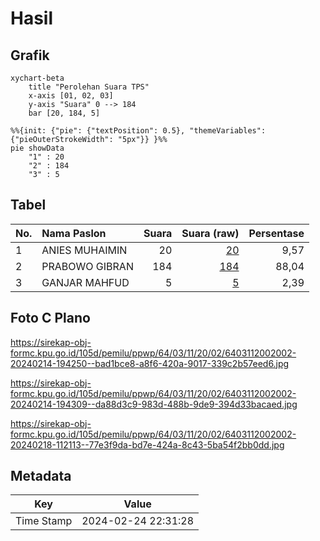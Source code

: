 # Hasil

## Grafik

```mermaid
xychart-beta
    title "Perolehan Suara TPS"
    x-axis [01, 02, 03]
    y-axis "Suara" 0 --> 184
    bar [20, 184, 5]
```

```mermaid
%%{init: {"pie": {"textPosition": 0.5}, "themeVariables": {"pieOuterStrokeWidth": "5px"}} }%%
pie showData
    "1" : 20
    "2" : 184
    "3" : 5
```

## Tabel

| No. | Nama Paslon    | Suara | Suara (raw) | Persentase |
|:--- |:-------------- | -----:| -----------:| ----------:|
| 1   | ANIES MUHAIMIN | 20    | [20][p-1]   | 9,57       |
| 2   | PRABOWO GIBRAN | 184   | [184][p-2]  | 88,04      |
| 3   | GANJAR MAHFUD  | 5     | [5][p-3]    | 2,39       |


[p-1]: https://github.com/gigit-pemilu/pemilu-2024-64-kalimantan-timur/blob/main/pilpres/hitung-suara/sub/64-kalimantan-timur/sub/03-berau/sub/11-maratua/sub/2002-payung-payung/sub/002-tps/sub/paslon-1.txt
[p-2]: https://github.com/gigit-pemilu/pemilu-2024-64-kalimantan-timur/blob/main/pilpres/hitung-suara/sub/64-kalimantan-timur/sub/03-berau/sub/11-maratua/sub/2002-payung-payung/sub/002-tps/sub/paslon-2.txt
[p-3]: https://github.com/gigit-pemilu/pemilu-2024-64-kalimantan-timur/blob/main/pilpres/hitung-suara/sub/64-kalimantan-timur/sub/03-berau/sub/11-maratua/sub/2002-payung-payung/sub/002-tps/sub/paslon-3.txt

## Foto C Plano

https://sirekap-obj-formc.kpu.go.id/105d/pemilu/ppwp/64/03/11/20/02/6403112002002-20240214-194250--bad1bce8-a8f6-420a-9017-339c2b57eed6.jpg

https://sirekap-obj-formc.kpu.go.id/105d/pemilu/ppwp/64/03/11/20/02/6403112002002-20240214-194309--da88d3c9-983d-488b-9de9-394d33bacaed.jpg

https://sirekap-obj-formc.kpu.go.id/105d/pemilu/ppwp/64/03/11/20/02/6403112002002-20240218-112113--77e3f9da-bd7e-424a-8c43-5ba54f2bb0dd.jpg


## Metadata

| Key        | Value               |
| ---------- | ------------------- |
| Time Stamp | 2024-02-24 22:31:28 |



